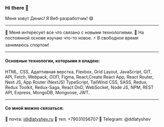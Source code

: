 ### Hi there 👋

Меня зовут Денис!
Я Веб-разработчик! 😄

---

🤔  Меня интересует все что связано с новыми технологиями.
🔭  На постоянной основе изучаю что-то новое.
 ⚡  В свободное время занимаюсь спортом!

---

#### Основные технологии, которыми я владею:
HTML, CSS, Адаптивная верстка, Flexbox, Grid Layout, JavaScript, GIT, API, Fetch, Webpack, ООП, Figma, React,Create React App, React Router, Next JS, App Router (NextJS)
TypeScript, TailWind CSS, SASS, Redux, Redux Toolkit, Redux-Saga, React DnD, WebSocket, Node JS, NPM, REST API, Express, MongoDB, Mongoose, JWT.

---

#### Со мной можно связаться:
 💬 почта: i@dlatyshev.ru
 💬 тел: +79031056707
 💬 Telegram: @ddlatyshev

